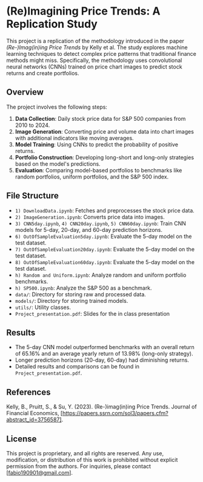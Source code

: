 # (Re)Imagining Price Trends: A Replication Study

This project is a replication of the methodology introduced in the paper *(Re-)Imag(in)ing Price Trends* by Kelly et al. The study explores machine learning techniques to detect complex price patterns that traditional finance methods might miss. Specifically, the methodology uses convolutional neural networks (CNNs) trained on price chart images to predict stock returns and create portfolios.

## Overview

The project involves the following steps:

1. **Data Collection**: Daily stock price data for S&P 500 companies from 2010 to 2024.
2. **Image Generation**: Converting price and volume data into chart images with additional indicators like moving averages.
3. **Model Training**: Using CNNs to predict the probability of positive returns.
4. **Portfolio Construction**: Developing long-short and long-only strategies based on the model's predictions.
5. **Evaluation**: Comparing model-based portfolios to benchmarks like random portfolios, uniform portfolios, and the S&P 500 index.

## File Structure

- `1) DownloadData.ipynb`: Fetches and preprocesses the stock price data.
- `2) ImageGeneration.ipynb`: Converts price data into images.
- `3) CNN5day.ipynb`, `4) CNN20day.ipynb`, `5) CNN60day.ipynb`: Train CNN models for 5-day, 20-day, and 60-day prediction horizons.
- `6) OutOfSampleEvaluation5day.ipynb`: Evaluate the 5-day model on the test dataset.
- `7) OutOfSampleEvaluation20day.ipynb`: Evaluate the 5-day model on the test dataset.
- `8) OutOfSampleEvaluation60day.ipynb`: Evaluate the 5-day model on the test dataset.
- `h) Random and Uniform.ipynb`: Analyze random and uniform portfolio benchmarks.
- `h) SP500.ipynb`: Analyze the S&P 500 as a benchmark.
- `data/`: Directory for storing raw and processed data.
- `models/`: Directory for storing trained models.
- `utils/`: Utility classes.
- `Project_presentation.pdf`: Slides for the in class presentation

## Results

- The 5-day CNN model outperformed benchmarks with an overall return of 65.16% and an average yearly return of 13.98% (long-only strategy).
- Longer prediction horizons (20-day, 60-day) had diminishing returns.
- Detailed results and comparisons can be found in `Project_presentation.pdf`.

## References
Kelly, B., Pruitt, S., & Su, Y. (2023). (Re-)imag(in)ing Price Trends. Journal of Financial Economics, [https://papers.ssrn.com/sol3/papers.cfm?abstract_id=3756587].

## License

This project is proprietary, and all rights are reserved. Any use, modification, or distribution of this work is prohibited without explicit permission from the authors. For inquiries, please contact [fabio190901@gmail.com].

